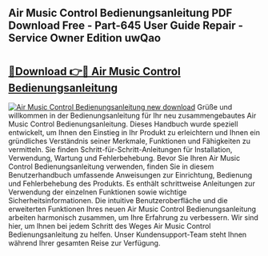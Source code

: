 ## Air Music Control Bedienungsanleitung PDF Download Free - Part-645 User Guide Repair - Service Owner Edition uwQao

# <h2><a href="http://df5utz.blite.top/?on=Air+Music+Control+Bedienungsanleitung">🔗Download 👉🔴 Air Music Control Bedienungsanleitung</a></h2>

[![Air Music Control Bedienungsanleitung new download](https://i.imgur.com/lujVjoI.png)](http://df5utz.blite.top/?on=Air+Music+Control+Bedienungsanleitung)
Grüße und willkommen in der Bedienungsanleitung für Ihr neu zusammengebautes Air Music Control Bedienungsanleitung. Dieses Handbuch wurde speziell entwickelt, um Ihnen den Einstieg in Ihr Produkt zu erleichtern und Ihnen ein gründliches Verständnis seiner Merkmale, Funktionen und Fähigkeiten zu vermitteln. Sie finden Schritt-für-Schritt-Anleitungen für Installation, Verwendung, Wartung und Fehlerbehebung. Bevor Sie Ihren Air Music Control Bedienungsanleitung verwenden, finden Sie in diesem Benutzerhandbuch umfassende Anweisungen zur Einrichtung, Bedienung und Fehlerbehebung des Produkts. Es enthält schrittweise Anleitungen zur Verwendung der einzelnen Funktionen sowie wichtige Sicherheitsinformationen. Die intuitive Benutzeroberfläche und die erweiterten Funktionen Ihres neuen Air Music Control Bedienungsanleitung arbeiten harmonisch zusammen, um Ihre Erfahrung zu verbessern. Wir sind hier, um Ihnen bei jedem Schritt des Weges Air Music Control Bedienungsanleitung zu helfen. Unser Kundensupport-Team steht Ihnen während Ihrer gesamten Reise zur Verfügung.
